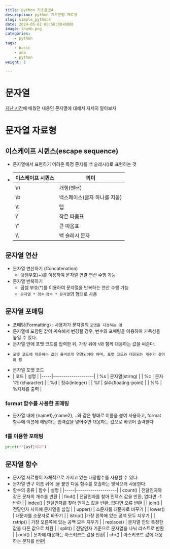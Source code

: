 ```yaml
---
title: python 기초문법4
description: python 기초문법-자료형
slug: simple_python4
date: 2024-05-02 00:50:00+0000
image: thumb.png
categories:
    - python
tags:
    - basic
    - ana
    - python
weight: 1

---
```

# 문자열
[지난 시간](https://blog.wntjd.kr/p/simple_python2/)에 배웠던 내용인 문자열에 대해서 자세히 알아보자

# 문자열 자료형
## 이스케이프 시퀸스(escape sequence)
  - 문자열에서 표현하기 어려운 특정 문자를 백 슬레시(\)로 표현하는 것

  - | 이스케이프 시퀸스 | 의미               |
    |-----------|------------------|
    | \n        | 개행(엔터)           |
    | \b        | 백스페이스(글자 하나를 지움) | 
    | \t        | 탭                |
    | \\'       | 작은 따옴표           |
    | \\"       | 큰 따옴표            | 
    | \\\       | 백 슬레시 문자         |

## 문자열 연산
  - 문자열 연산하기 (Concatenation)
    - 덧셈부호(+)를 이용하여 문자열 연결 연산 수행 가능
  - 문자열 반복하기 
    - 곱셈 부호(*)를 이용하여 문자열을 반복하는 연산 수행 가능
    - `문자열 * 정수` `정수 * 문자열`의 형태로 사용
## 문자열 포매팅
- 포매팅(Formatting) : 사용자가 문자열의 `포맷을 지정하는 것`
- 문자열에 포함된 값이 계속해서 변경될 경우, 변수와 포매팅을 이용하여 가독성을 높일 수 있다.
- 문자열 안에 포맷 코드를 입력한 뒤, 가장 뒤에 `%`와 함께 대응하는 값을 써준다.

* `포맷 코드에 대응하는 값이 올바르게 연결되어야 하며, 포맷 코드와 대응되는 개수가 같아야 함 `

- 문자열 포맷 코드
- | 코드  | 설명                 |
      |-----|--------------------|
  | %s  | 문자열(stirng)        |
  | %c  | 문자 1개 (character)  | 
  | %d  | 정수(integer)        |
  | %f  | 실수(floating-point) |
  | %%  | %자체를 출력            |

### format 함수를 사용한 포매팅

- 문자열 내에 {name1},{name2}, ..와 같은 형태로 이름을 붙여 사용하고, format 함수에 이름에 해당하는 입력값을 넣어주면 대응하는 값으로 바뀌어 출력한다



### f를 이용한 포매팅

```py
print(f"{asf}이다")
```

## 문자열 함수 
- 문자열 자료형이 자체적으로 가지고 있는 내장함수를 사용할 수 있다.
- 문자열 변구 이름 뒤에 .을 붙인 다음 함수를 호출하는 방식으러 사용한다.
- 함수의 종류
| 함수  | 설명                 |
  |-----|--------------------|
  | count()  | 전달인자와 같은 문자의 개수를 반환        |
  | find()  | 전달인자를 찾아 인덱스 값을 반환, 없다면 -1반환  | 
  | index()  | 전달인자를 찾아 인덱스 값을 반환, 없다면 오류 반환        |
  | join()  | 전달인자 사이에 문자열을 삽입 |
  | upper()  | 소문자를 대문자로 바꾸기            |
  | lower()  | 대문자를 소문자로 바꾸기            |
  | lstrip()  |가장 왼쪽에 있는 공백 모두 지우기        |
  | rstrip()  | 가장 오른쪽에 있는 공백 모두 지우기  | 
  | replace()  | 문자열 안의 특정한 값을 다른 값으로 치환 |
  | split()  | 전달인자 기준으로 문자열을 나눠 리스트로 반환 |
  | odd()  | 문자에 대응하는 아스키코드 값을 반환|
  | chr()  | 아스키코드 값에 대응하는 문자를 반환|